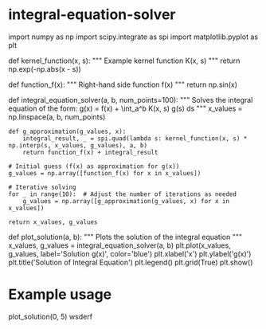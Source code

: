# integral-equation-solver
import numpy as np
import scipy.integrate as spi
import matplotlib.pyplot as plt

def kernel_function(x, s):
    """ Example kernel function K(x, s) """
    return np.exp(-np.abs(x - s))

def function_f(x):
    """ Right-hand side function f(x) """
    return np.sin(x)

def integral_equation_solver(a, b, num_points=100):
    """ Solves the integral equation of the form:
         g(x) = f(x) + \int_a^b K(x, s) g(s) ds
    """
    x_values = np.linspace(a, b, num_points)
    
    def g_approximation(g_values, x):
        integral_result, _ = spi.quad(lambda s: kernel_function(x, s) * np.interp(s, x_values, g_values), a, b)
        return function_f(x) + integral_result
    
    # Initial guess (f(x) as approximation for g(x))
    g_values = np.array([function_f(x) for x in x_values])
    
    # Iterative solving
    for _ in range(10):  # Adjust the number of iterations as needed
        g_values = np.array([g_approximation(g_values, x) for x in x_values])
    
    return x_values, g_values

def plot_solution(a, b):
    """ Plots the solution of the integral equation """
    x_values, g_values = integral_equation_solver(a, b)
    plt.plot(x_values, g_values, label='Solution g(x)', color='blue')
    plt.xlabel('x')
    plt.ylabel('g(x)')
    plt.title('Solution of Integral Equation')
    plt.legend()
    plt.grid(True)
    plt.show()

# Example usage
plot_solution(0, 5)
wsderf
